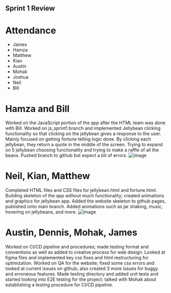 ## Sprint 1 Review

# Attendance 
- James
- Hamza
- Matthew
- Kian
- Austin
- Mohak
- Joshua
- Neil
- Bill

# Hamza and Bill
Worked on the JavaScript portion of the app after the HTML team was done with Bill. Worked on js_sprint1 branch and implemented Jellybean clicking functionality so that clicking on the jellybean gives a response to the user. Mainly focused on getting fortune telling logic done. By clicking each jellybean, they return a quote in the middle of the screen. Trying to expand on 5 jellybean choosing functionality and trying to make a raffle of all the beans. Pushed branch to github but expect a bit of errors. 
![image](./meetingpics/sprint1pic.png)

# Neil, Kian, Matthew
Completed HTML files and CSS files for jellybean.html and fortune.html. Building skeleton of the app without much functionality; created animations and graphics for jellybean app. Added the website skeleton to github pages, published onto main branch. Added animations such as jar shaking, music, hovering on jellybeans, and more.
![image](./meetingpics/sprint1pic2.png)


# Austin, Dennis, Mohak, James
Worked on CI/CD pipeline and procedures; made testing format and conventions as well as added to creative process for web design. Looked at figma files and implemented key css fixes and html restructuring for optimization. Worked on QA for the website; fixed some css errors and looked at current issues on github; also created 3 more issues for buggy and erroneous features. Made testing directory and added unit tests and started looking into E2E testing for the project; talked with Mohak about establishing a testing procedure for CI/CD pipeline.



